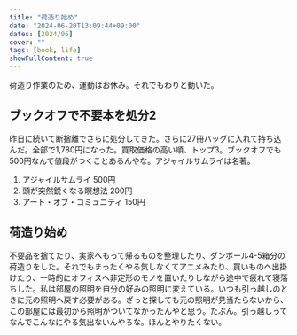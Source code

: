 ```yaml
---
title: "荷造り始め"
date: "2024-06-20T13:09:44+09:00"
dates: [2024/06]
cover: ""
tags: [book, life]
showFullContent: true
---
```


荷造り作業のため、運動はお休み。それでもわりと動いた。

## ブックオフで不要本を処分2

昨日に続いて断捨離でさらに処分してきた。さらに27冊バッグに入れて持ち込んだ。全部で1,780円になった。買取価格の高い順、トップ3。ブックオフでも500円なんて値段がつくことあるんやな。アジャイルサムライは名著。

1. アジャイルサムライ 500円
1. 頭が突然鋭くなる瞑想法 200円
1. アート・オブ・コミュニティ 150円

## 荷造り始め

不要品を捨てたり、実家へもって帰るものを整理したり、ダンボール4-5箱分の荷造りをした。それでもまったくやる気しなくてアニメみたり、買いものへ出掛けたり、一時的にオフィスへ非定形のモノを置いたりしながら途中で疲れて寝落ちした。私は部屋の照明を自分の好みの照明に変えている。いつも引っ越しのときに元の照明へ戻す必要がある。ざっと探しても元の照明が見当たらないから、この部屋には最初から照明がついてなかったんやと思う。たぶん。引っ越しってなんでこんなにやる気出ないんやろな。ほんとやりたくない。
